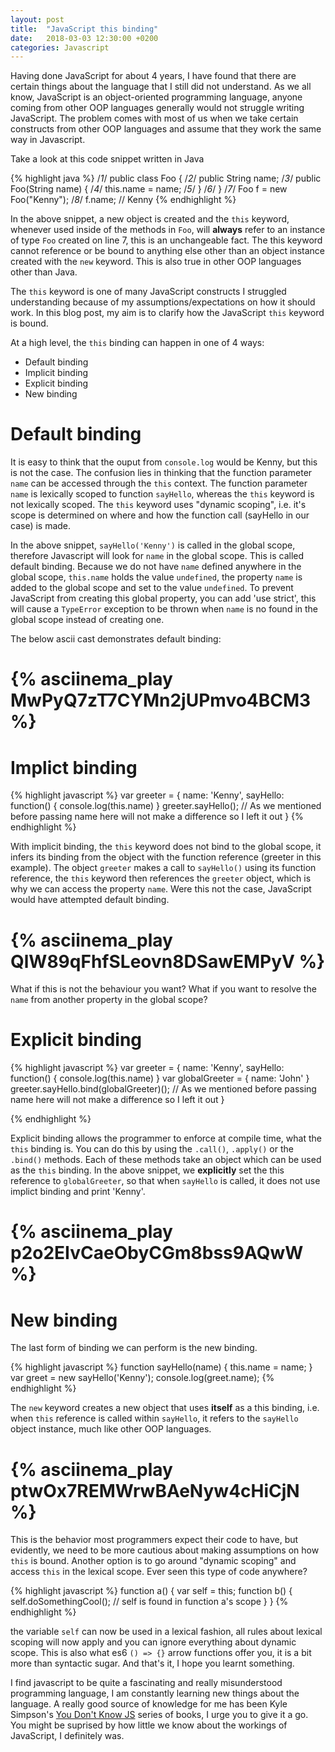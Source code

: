 ```yaml
---
layout: post
title:  "JavaScript this binding"
date:   2018-03-03 12:30:00 +0200
categories: Javascript
---
```


Having done JavaScript for about 4 years, I have found that there are certain things about the language that I still did not understand. As we all know, JavaScript is an object-oriented programming language, anyone coming from other OOP languages generally would not struggle writing JavaScript. The problem comes with most of us when we take certain constructs from other OOP languages and assume that they work the same way in Javascript.

Take a look at this code snippet written in Java  

{% highlight java %}
/*1*/  public class Foo {
/*2*/    public String name;
/*3*/    public Foo(String name) {
/*4*/      this.name = name;
/*5*/    }
/*6*/  }
/*7*/ Foo f = new Foo("Kenny");
/*8*/ f.name; // Kenny
{% endhighlight %}

In the above snippet, a new object is created and the `this` keyword, whenever used inside of the methods in `Foo`, will **always** refer to an instance of type `Foo` created on line 7, this is an unchangeable fact. The this keyword cannot reference or be bound to anything else other than an object instance created with the `new` keyword. This is also true in other OOP languages other than Java. 

The `this` keyword is one of many JavaScript constructs I struggled understanding because of my assumptions/expectations on how it should work. In this blog post, my aim is to clarify how the JavaScript `this` keyword is bound. 

At a high level, the `this` binding can happen in one of 4 ways:

- Default binding
- Implicit binding
- Explicit binding
- New binding

# Default binding

It is easy to think that the ouput from `console.log` would be Kenny, but this is not the case. The confusion lies in thinking that the function parameter `name` can be accessed through the `this` context. The function parameter `name` is lexically scoped to function `sayHello`, whereas the `this` keyword is not lexically scoped. The `this` keyword uses "dynamic scoping", i.e. it's scope is determined on where and how the function call (sayHello in our case) is made.

In the above snippet, `sayHello('Kenny')` is called in the global scope, therefore Javascript will look for `name` in the global scope. This is called default binding. Because we do not have `name` defined anywhere in the global scope, `this.name` holds the value `undefined`, the property `name` is added to the global scope and set to the value `undefined`. To prevent JavaScript from creating this global property, you can add 'use strict', this will cause a `TypeError` exception to be thrown when `name` is no found in the global scope instead of creating one.

The below ascii cast demonstrates default binding:

# {% asciinema_play MwPyQ7zT7CYMn2jUPmvo4BCM3 %}

# Implict binding

{% highlight javascript %}
  var greeter = {
    name: 'Kenny',
    sayHello: function() {
    console.log(this.name)
  }
  greeter.sayHello();  // As we mentioned before passing name here will not make a difference so I left it out
  }
{% endhighlight %}

With implicit binding, the `this` keyword does not bind to the global scope, it infers its binding from the object with the function reference (greeter in this example). The object `greeter` makes a call to `sayHello()` using its function reference, the `this` keyword then references the `greeter` object, which is why we can access the property `name`.  Were this not the case, JavaScript would have attempted default binding. 

# {% asciinema_play QlW89qFhfSLeovn8DSawEMPyV %}

What if this is not the behaviour you want? What if you want to resolve the `name` from another property in the global scope?

# Explicit binding

{% highlight javascript %}
  var greeter = {
    name: 'Kenny',
    sayHello: function() {
    console.log(this.name)
  }
  var globalGreeter = { name: 'John' }
  greeter.sayHello.bind(globalGreeter)();  // As we mentioned before passing name here will not make a difference so I left it out
  }

{% endhighlight %}

Explicit binding allows the programmer to enforce at compile time, what the `this` binding is. You can do this by using the `.call()`, `.apply()` or the `.bind()` methods. Each of these methods take an object which can be used as the `this` binding. In the above snippet, we **explicitly** set the this reference to `globalGreeter`, so that when `sayHello` is called, it does not use implict binding and print 'Kenny'.

# {% asciinema_play p2o2EIvCaeObyCGm8bss9AQwW %}

# New binding

The last form of binding we can perform is the new binding. 

{% highlight javascript %}
  function sayHello(name) {
    this.name = name;
  }
  var greet = new sayHello('Kenny');
  console.log(greet.name);
{% endhighlight %}

The `new` keyword creates a new object that uses **itself** as a this binding, i.e. when `this` reference is called within `sayHello`, it refers to the `sayHello` object instance, much like other OOP languages.

# {% asciinema_play ptwOx7REMWrwBAeNyw4cHiCjN %}

This is the behavior most programmers expect their code to have, but evidently, we need to be more cautious about making assumptions on how `this` is bound. Another option is to go around "dynamic scoping" and access `this` in the lexical scope. 
Ever seen this type of code anywhere?

{% highlight javascript %}
  function a() {
    var self = this;
    function b() {
      self.doSomethingCool(); // self is found in function a's scope
    }
  }
{% endhighlight %}
 
the variable `self` can now be used in a lexical fashion, all rules about lexical scoping will now apply and you can ignore everything about dynamic scope. This is also what es6 `() => {}` arrow functions offer you, it is a bit more than syntactic sugar. And that's it, I hope you learnt something.

I find javascript to be quite a fascinating and really misunderstood programming language, I am constantly learning new things about the language. A really good source of knowledge for me has been Kyle Simpson's [You Don't Know JS](https://github.com/getify/You-Dont-Know-JS/) series of books, I urge you to give it a go. You might be suprised by how little we know about the workings of JavaScript, I definitely was. 
